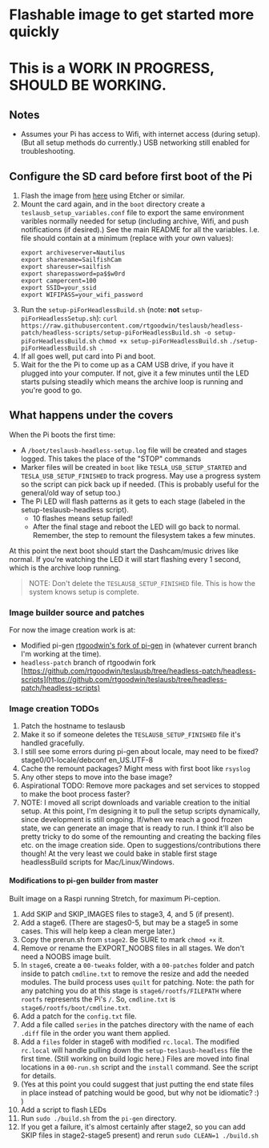 # Flashable image to get started more quickly

# This is a WORK IN PROGRESS, SHOULD BE WORKING. 


## Notes 

* Assumes your Pi has access to Wifi, with internet access (during setup). (But all setup methods do currently.) USB networking still enabled for troubleshooting.


## Configure the SD card before first boot of the Pi


1. Flash the image from [here](https://www.dropbox.com/s/zfzjbmx4744q810/image_2018-10-21-teslausb_headless-lite.zip?dl=0) using Etcher or similar. 
1. Mount the card again, and in the `boot` directory create a `teslausb_setup_variables.conf` file to export the same environment varibles normally needed for setup (including archive, Wifi, and push notifications (if desired).) See the main README for all the variables. I.e. file should contain at a minimum (replace with your own values):
    ```
    export archiveserver=Nautilus
    export sharename=SailfishCam
    export shareuser=sailfish
    export sharepassword=pa$$w0rd
    export campercent=100
    export SSID=your_ssid
    export WIFIPASS=your_wifi_password
    ```
1. Run the `setup-piForHeadlessBuild.sh` (note: **not** `setup-piForHeadlessSetup.sh`):
`curl https://raw.githubusercontent.com/rtgoodwin/teslausb/headless-patch/headless-scripts/setup-piForHeadlessBuild.sh -o setup-piForHeadlessBuild.sh`
`chmod +x setup-piForHeadlessBuild.sh`
`./setup-piForHeadlessBuild.sh .`
1. If all goes well, put card into Pi and boot. 
1. Wait for the the Pi to come up as a CAM USB drive, if you have it plugged into your computer. If not, give it a few minutes until the LED starts pulsing steadily which means the archive loop is running and you're good to go. 

## What happens under the covers

When the Pi boots the first time: 
* A `/boot/teslausb-headless-setup.log` file will be created and stages logged. This takes the place of the "STOP" commands 
* Marker files will be created in `boot` like `TESLA_USB_SETUP_STARTED` and `TESLA_USB_SETUP_FINISHED` to track progress. May use a progress system so the script can pick back up if needed. (This is probably useful for the general/old way of setup too.)
* The Pi LED will flash patterns as it gets to each stage (labeled in the setup-teslausb-headless script). 
  * 10 flashes means setup failed!
  * After the final stage and reboot the LED will go back to normal. Remember, the step to remount the filesystem takes a few minutes.

At this point the next boot should start the Dashcam/music drives like normal. If you're watching the LED it will start flashing every 1 second, which is the archive loop running. 

> NOTE: Don't delete the `TESLAUSB_SETUP_FINISHED` file. This is how the system knows setup is complete. 

### Image builder source and patches

For now the image creation work is at:
* Modified pi-gen [rtgoodwin's fork of pi-gen](https://github.com/rtgoodwin/pi-gen) in (whatever current branch I'm working at the time). 
* `headless-patch` branch of rtgoodwin fork [https://github.com/rtgoodwin/teslausb/tree/headless-patch/headless-scripts](https://github.com/rtgoodwin/teslausb/tree/headless-patch/headless-scripts)


### Image creation TODOs
1. Patch the hostname to teslausb
1. Make it so if someone deletes the `TESLAUSB_SETUP_FINISHED` file it's handled gracefully. 
1. I still see some errors during pi-gen about locale, may need to be fixed? stage0/01-locale/debconf en_US.UTF-8
1. Cache the remount packages? Might mess with first boot like `rsyslog`
1. Any other steps to move into the base image?
1. Aspirational TODO: Remove more packages and set services to stopped to make the boot process faster? 
1. NOTE: I moved all script downloads and variable creation to the initial setup. At this point, I'm designing it to pull the setup scripts dynamically, since development is still ongoing. If/when we reach a good frozen state, we can generate an image that is ready to run. I think it'll also be pretty tricky to do some of the remounting and creating the backing files etc. on the image creation side. Open to suggestions/contributions there though! At the very least we could bake in stable first stage headlessBuild scripts for Mac/Linux/Windows.


#### Modifications to pi-gen builder from master

Built image on a Raspi running Stretch, for maximum Pi-ception. 

1. Add SKIP and SKIP_IMAGES files to stage3, 4, and 5 (if present). 
1. Add a stage6. (There are stages0-5, but may be a stage5 in some cases. This will help keep a clean merge later.)
1. Copy the prerun.sh from `stage2`. Be SURE to mark `chmod +x` it. 
1. Remove or rename the EXPORT_NOOBS files in all stages. We don't need a NOOBS image built. 
1. In `stage6`, create a `00-tweaks` folder, with a `00-patches` folder and patch inside to patch `cmdline.txt` to remove the resize and add the needed modules. The build process uses `quilt` for patching. Note: the path for any patching you do at this stage is `stage6/rootfs/FILEPATH` where `rootfs` represents the Pi's `/`. So, `cmdline.txt` is `stage6/rootfs/boot/cmdline.txt`.
1. Add a patch for the `config.txt` file.
1. Add a file called `series` in the patches directory with the name of each `.diff` file in the order you want them applied.
1. Add a `files` folder in stage6 with modified `rc.local`. The modified `rc.local` will handle pulling down the `setup-teslausb-headless` file the first time. (Still working on build logic here.) Files are moved into final locations in a `00-run.sh` script and the `install` command. See the script for details. 
1. (Yes at this point you could suggest that just putting the end state files in place instead of patching would be good, but why not be idiomatic? :)  )
1. Add a script to flash LEDs
1. Run `sudo ./build.sh` from the `pi-gen` directory.
1. If you get a failure, it's almost certainly after stage2, so you can add SKIP files in stage2-stage5 present) and rerun `sudo CLEAN=1 ./build.sh`